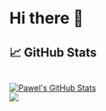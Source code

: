 # Hi there 👋

## &#x1f4c8; GitHub Stats

<br/>

<a href="https://github.com/kobrynsky">
  <img align="center" src="https://github-readme-stats.vercel.app/api?username=blc132&show_icons=true&line_height=27&count_private=true&title_color=ffffff&text_color=c9cacc&icon_color=2bbc8a&bg_color=1d1f21" alt="Pawel's GitHub Stats" />
</a>

<br/>

<a href="https://github.com/kobrynsky">
  <img align="center" src="https://github-readme-stats.vercel.app/api/top-langs/?username=blc132&hide=c++,html&title_color=ffffff&text_color=c9cacc&icon_color=2bbc8a&bg_color=1d1f21" />
</a>

<!--
**blc132/blc132** is a ✨ _special_ ✨ repository because its `README.md` (this file) appears on your GitHub profile.

Here are some ideas to get you started:

- 🔭 I’m currently working on ...
- 🌱 I’m currently learning ...
- 👯 I’m looking to collaborate on ...
- 🤔 I’m looking for help with ...
- 💬 Ask me about ...
- 📫 How to reach me: ...
- 😄 Pronouns: ...
- ⚡ Fun fact: ...
-->
